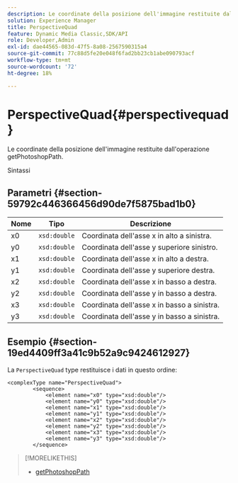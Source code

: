 ```yaml
---
description: Le coordinate della posizione dell'immagine restituite dall'operazione getPhotoshopPath.
solution: Experience Manager
title: PerspectiveQuad
feature: Dynamic Media Classic,SDK/API
role: Developer,Admin
exl-id: dae44565-083d-47f5-8a08-2567590315a4
source-git-commit: 77c88d5fe20e048f6fad2bb23cb1abe090793acf
workflow-type: tm+mt
source-wordcount: '72'
ht-degree: 18%

---
```


# PerspectiveQuad{#perspectivequad}

Le coordinate della posizione dell&#39;immagine restituite dall&#39;operazione getPhotoshopPath.

Sintassi

## Parametri {#section-59792c446366456d90de7f5875bad1b0}

| Nome | Tipo | Descrizione |
|---|---|---|
| x0 | `xsd:double` | Coordinata dell&#39;asse x in alto a sinistra. |
| y0 | `xsd:double` | Coordinata dell&#39;asse y superiore sinistro. |
| x1 | `xsd:double` | Coordinata dell&#39;asse x in alto a destra. |
| y1 | `xsd:double` | Coordinata dell&#39;asse y superiore destra. |
| x2 | `xsd:double` | Coordinata dell&#39;asse x in basso a destra. |
| y2 | `xsd:double` | Coordinata dell&#39;asse y in basso a destra. |
| x3 | `xsd:double` | Coordinata dell&#39;asse x in basso a sinistra. |
| y3 | `xsd:double` | Coordinata dell&#39;asse y in basso a sinistra. |

## Esempio {#section-19ed4409ff3a41c9b52a9c9424612927}

La `PerspectiveQuad` type restituisce i dati in questo ordine:

```
<complexType name="PerspectiveQuad">
        <sequence>
            <element name="x0" type="xsd:double"/>
            <element name="y0" type="xsd:double"/>
            <element name="x1" type="xsd:double"/>
            <element name="y1" type="xsd:double"/>
            <element name="x2" type="xsd:double"/>
            <element name="y2" type="xsd:double"/>
            <element name="x3" type="xsd:double"/>
            <element name="y3" type="xsd:double"/>
        </sequence>
```

>[!MORELIKETHIS]
>
>* [getPhotoshopPath](../../operations/c-operations-intro/c-methods/r-get-photoshop-path.md#reference-545f902f84194951ac04e947fdc803b9)

